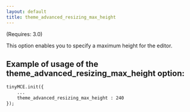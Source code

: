 ```yaml
---
layout: default
title: theme_advanced_resizing_max_height
---
```


(Requires: 3.0)

This option enables you to specify a maximum height for the editor.

## Example of usage of the theme_advanced_resizing_max_height option:

```html
tinyMCE.init({
	...
	theme_advanced_resizing_max_height : 240
});

```